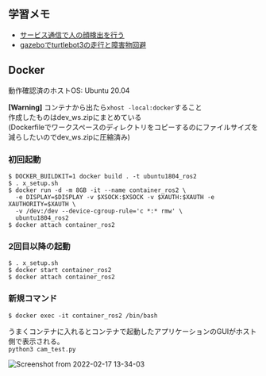 
## 学習メモ

- [サービス通信で人の顔検出を行う](https://github.com/DYGV/ros2_practice/blob/master/memo/srv_cli.md)
- [gazeboでturtlebot3の走行と障害物回避](https://github.com/DYGV/ros2_practice/blob/master/memo/gazebo_turtlebot3.md)
 
## Docker
動作確認済のホストOS: Ubuntu 20.04     

**[Warning]** コンテナから出たら`xhost -local:docker`すること  
作成したものはdev_ws.zipにまとめている  
(Dockerfileでワークスペースのディレクトリをコピーするのにファイルサイズを減らしたいのでdev_ws.zipに圧縮済み)  
 
### 初回起動
```
$ DOCKER_BUILDKIT=1 docker build . -t ubuntu1804_ros2
$ . x_setup.sh
$ docker run -d -m 8GB -it --name container_ros2 \
  -e DISPLAY=$DISPLAY -v $XSOCK:$XSOCK -v $XAUTH:$XAUTH -e XAUTHORITY=$XAUTH \
  -v /dev:/dev --device-cgroup-rule='c *:* rmw' \
  ubuntu1804_ros2
$ docker attach container_ros2
```  

### 2回目以降の起動
```
$ . x_setup.sh
$ docker start container_ros2
$ docker attach container_ros2
```  

### 新規コマンド  
```
$ docker exec -it container_ros2 /bin/bash
```

うまくコンテナに入れるとコンテナで起動したアプリケーションのGUIがホスト側で表示される。  
`python3 cam_test.py`

![Screenshot from 2022-02-17 13-34-03](https://user-images.githubusercontent.com/8480644/154786230-f24fbaa8-9aa2-46aa-b94c-8b15d7bc34fb.png)

